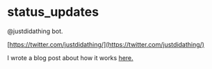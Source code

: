 # status_updates
@justdidathing bot.

[https://twitter.com/justdidathing/](https://twitter.com/justdidathing/)

I wrote a blog post about how it works [here.](http://rvinluan.github.io/2015/06/01/just-did-a-thing.html)